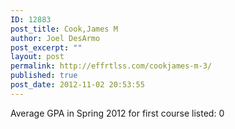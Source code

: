 ```yaml
---
ID: 12883
post_title: Cook,James M
author: Joel DesArmo
post_excerpt: ""
layout: post
permalink: http://effrtlss.com/cookjames-m-3/
published: true
post_date: 2012-11-02 20:53:55
---
```

<p>Average GPA in Spring 2012 for first course listed: 0</p>